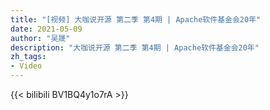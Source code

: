 ```yaml
---
title: "[视频] 大咖说开源 第二季 第4期 | Apache软件基金会20年"
date: 2021-05-09
author: "吴晟"
description: "大咖说开源 第二季 第4期 | Apache软件基金会20年"
zh_tags:
- Video
---
```


{{< bilibili BV1BQ4y1o7rA >}}